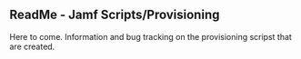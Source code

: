 ## ReadMe  - Jamf Scripts/Provisioning

Here to come. Information and bug tracking on the provisioning scripst that are created.
